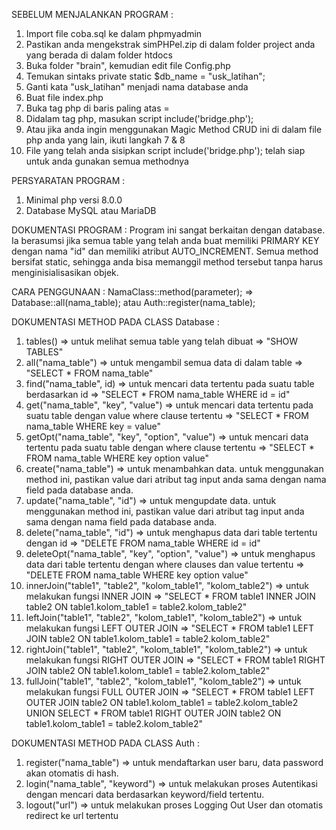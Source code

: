 SEBELUM MENJALANKAN PROGRAM :
1. Import file coba.sql ke dalam phpmyadmin
2. Pastikan anda mengekstrak simPHPel.zip di dalam folder project anda yang berada di dalam folder htdocs
3. Buka folder "brain", kemudian edit file Config.php
4. Temukan sintaks private static $db_name = "usk_latihan";
5. Ganti kata "usk_latihan" menjadi nama database anda
6. Buat file index.php
7. Buka tag php di baris paling atas = <?php ... ?>
8. Didalam tag php, masukan script include('bridge.php');
9. Atau jika anda ingin menggunakan Magic Method CRUD ini di dalam file php anda yang lain, ikuti langkah 7 & 8
10. File yang telah anda sisipkan script include('bridge.php'); telah siap untuk anda gunakan semua methodnya

PERSYARATAN PROGRAM :
1. Minimal php versi 8.0.0
2. Database MySQL atau MariaDB

DOKUMENTASI PROGRAM :
Program ini sangat berkaitan dengan database. Ia berasumsi jika semua table yang telah anda buat memiliki PRIMARY KEY dengan nama "id" dan memiliki atribut AUTO_INCREMENT.
Semua method bersifat static, sehingga anda bisa memanggil method tersebut tanpa harus menginisialisasikan objek.

CARA PENGGUNAAN :
NamaClass::method(parameter); => Database::all(nama_table); atau Auth::register(nama_table);

DOKUMENTASI METHOD PADA CLASS Database :
1. tables() => untuk melihat semua table yang telah dibuat => "SHOW TABLES"
2. all("nama_table") => untuk mengambil semua data di dalam table => "SELECT * FROM nama_table"
3. find("nama_table", id) => untuk mencari data tertentu pada suatu table berdasarkan id => "SELECT * FROM nama_table WHERE id = id"
4. get("nama_table", "key", "value") => untuk mencari data tertentu pada suatu table dengan value where clause tertentu => "SELECT * FROM nama_table WHERE key = value"
5. getOpt("nama_table", "key", "option", "value") => untuk mencari data tertentu pada suatu table dengan where clause tertentu => "SELECT * FROM nama_table WHERE key option value"
6. create("nama_table") => untuk menambahkan data. untuk menggunakan method ini, pastikan value dari atribut tag input anda sama dengan nama field pada database anda.
7. update("nama_table", "id") => untuk mengupdate data. untuk menggunakan method ini, pastikan value dari atribut tag input anda sama dengan nama field pada database anda.
8. delete("nama_table", "id") => untuk menghapus data dari table tertentu dengan id => "DELETE FROM nama_table WHERE id = id"
9. deleteOpt("nama_table", "key", "option", "value") => untuk menghapus data dari table tertentu dengan where clauses dan value tertentu => "DELETE FROM nama_table WHERE key option value"
10. innerJoin("table1", "table2", "kolom_table1", "kolom_table2") => untuk melakukan fungsi INNER JOIN => "SELECT * FROM table1 INNER JOIN table2 ON table1.kolom_table1 = table2.kolom_table2"
11. leftJoin("table1", "table2", "kolom_table1", "kolom_table2") => untuk melakukan fungsi LEFT OUTER JOIN => "SELECT * FROM table1 LEFT JOIN table2 ON table1.kolom_table1 = table2.kolom_table2"
12. rightJoin("table1", "table2", "kolom_table1", "kolom_table2") => untuk melakukan fungsi RIGHT OUTER JOIN => "SELECT * FROM table1 RIGHT JOIN table2 ON table1.kolom_table1 = table2.kolom_table2"
13. fullJoin("table1", "table2", "kolom_table1", "kolom_table2") => untuk melakukan fungsi FULL OUTER JOIN => "SELECT * FROM table1 LEFT OUTER JOIN table2 ON table1.kolom_table1 = table2.kolom_table2 UNION SELECT * FROM table1 RIGHT OUTER JOIN table2 ON table1.kolom_table1 = table2.kolom_table2"

DOKUMENTASI METHOD PADA CLASS Auth :
1. register("nama_table") => untuk mendaftarkan user baru, data password akan otomatis di hash.
2. login("nama_table", "keyword") => untuk melakukan proses Autentikasi dengan mencari data berdasarkan keyword/field tertentu.
3. logout("url") => untuk melakukan proses Logging Out User dan otomatis redirect ke url tertentu